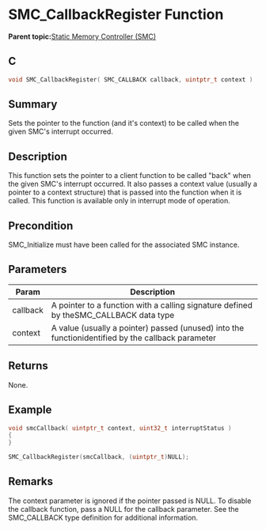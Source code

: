 # SMC\_CallbackRegister Function

**Parent topic:**[Static Memory Controller \(SMC\)](GUID-415D2D33-E3CB-4AD9-961C-49606E718EF0.md)

## C

```c
void SMC_CallbackRegister( SMC_CALLBACK callback, uintptr_t context )
```

## Summary

Sets the pointer to the function \(and it's context\) to be called when the given SMC's interrupt occurred.

## Description

This function sets the pointer to a client function to be called "back" when the given SMC's interrupt occurred. It also passes a context value \(usually a pointer to a context structure\) that is passed into the function when it is called. This function is available only in interrupt mode of operation.

## Precondition

SMC\_Initialize must have been called for the associated SMC instance.

## Parameters

|Param|Description|
|-----|-----------|
|callback|A pointer to a function with a calling signature defined by theSMC\_CALLBACK data type|
|context|A value \(usually a pointer\) passed \(unused\) into the functionidentified by the callback parameter|

## Returns

None.

## Example

```c
void smcCallback( uintptr_t context, uint32_t interruptStatus )
{
}

SMC_CallbackRegister(smcCallback, (uintptr_t)NULL);
```

## Remarks

The context parameter is ignored if the pointer passed is NULL. To disable the callback function, pass a NULL for the callback parameter. See the SMC\_CALLBACK type definition for additional information.

